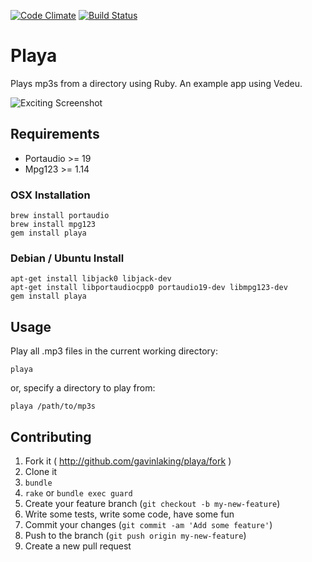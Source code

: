 [![Code Climate](https://codeclimate.com/github/gavinlaking/playa.png)](https://codeclimate.com/github/gavinlaking/playa)
[![Build Status](https://travis-ci.org/gavinlaking/playa.svg?branch=master)](https://travis-ci.org/gavinlaking/playa)

# Playa

Plays mp3s from a directory using Ruby. An example app using Vedeu.

![Exciting Screenshot](https://raw.github.com/gavinlaking/playa/master/screenshot.png)


## Requirements

- Portaudio >= 19
- Mpg123 >= 1.14


### OSX Installation

    brew install portaudio
    brew install mpg123
    gem install playa

### Debian / Ubuntu Install

    apt-get install libjack0 libjack-dev
    apt-get install libportaudiocpp0 portaudio19-dev libmpg123-dev
    gem install playa


## Usage

Play all .mp3 files in the current working directory:

    playa

or, specify a directory to play from:

    playa /path/to/mp3s


## Contributing

1. Fork it ( http://github.com/gavinlaking/playa/fork )
2. Clone it
3. `bundle`
4. `rake` or `bundle exec guard`
5. Create your feature branch (`git checkout -b my-new-feature`)
6. Write some tests, write some code, have some fun
7. Commit your changes (`git commit -am 'Add some feature'`)
8. Push to the branch (`git push origin my-new-feature`)
9. Create a new pull request

